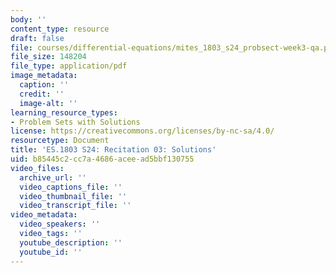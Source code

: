 ```yaml
---
body: ''
content_type: resource
draft: false
file: courses/differential-equations/mites_1803_s24_probsect-week3-qa.pdf
file_size: 148204
file_type: application/pdf
image_metadata:
  caption: ''
  credit: ''
  image-alt: ''
learning_resource_types:
- Problem Sets with Solutions
license: https://creativecommons.org/licenses/by-nc-sa/4.0/
resourcetype: Document
title: 'ES.1803 S24: Recitation 03: Solutions'
uid: b85445c2-cc7a-4686-acee-ad5bbf130755
video_files:
  archive_url: ''
  video_captions_file: ''
  video_thumbnail_file: ''
  video_transcript_file: ''
video_metadata:
  video_speakers: ''
  video_tags: ''
  youtube_description: ''
  youtube_id: ''
---
```

